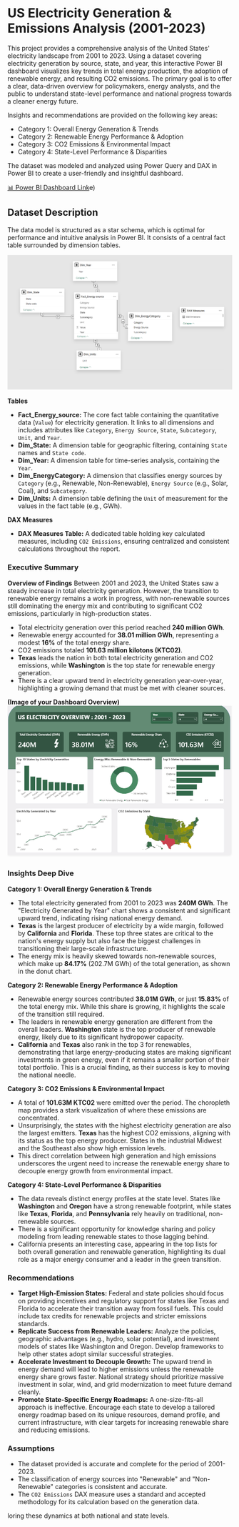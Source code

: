# US Electricity Generation & Emissions Analysis (2001-2023)

This project provides a comprehensive analysis of the United States' electricity landscape from 2001 to 2023. Using a dataset covering electricity generation by source, state, and year, this interactive Power BI dashboard visualizes key trends in total energy production, the adoption of renewable energy, and resulting CO2 emissions. The primary goal is to offer a clear, data-driven overview for policymakers, energy analysts, and the public to understand state-level performance and national progress towards a cleaner energy future.

Insights and recommendations are provided on the following key areas:

* Category 1: Overall Energy Generation & Trends
* Category 2: Renewable Energy Performance & Adoption
* Category 3: CO2 Emissions & Environmental Impact
* Category 4: State-Level Performance & Disparities

The dataset was modeled and analyzed using Power Query and DAX in Power BI to create a user-friendly and insightful dashboard.

[📊 Power BI Dashboard Link](https://app.powerbi.com/view?r=eyJrIjoiZjViYjA0YTUtOTA1Yi00ODU3LTgwN2ItNWQyZWMwYTVjNDAzIiwidCI6IjM0YzAxYWRhLTc5MDItNGQ2My04MjgyLThkYzRiZjhmNTUxZCJ9)e)

## Dataset Description

The data model is structured as a star schema, which is optimal for performance and intuitive analysis in Power BI. It consists of a central fact table surrounded by dimension tables.

![image](https://github.com/IssyyA/US-Electricity-Generation-Emissions-Analysis/blob/main/Screenshot%202025-08-25%20162143.png)

**Tables**
*   **Fact_Energy_source:** The core fact table containing the quantitative data (`Value`) for electricity generation. It links to all dimensions and includes attributes like `Category`, `Energy Source`, `State`, `Subcategory`, `Unit`, and `Year`.
*   **Dim_State:** A dimension table for geographic filtering, containing `State` names and `State code`.
*   **Dim_Year:** A dimension table for time-series analysis, containing the `Year`.
*   **Dim_EnergyCategory:** A dimension that classifies energy sources by `Category` (e.g., Renewable, Non-Renewable), `Energy Source` (e.g., Solar, Coal), and `Subcategory`.
*   **Dim_Units:** A dimension table defining the `Unit` of measurement for the values in the fact table (e.g., GWh).

**DAX Measures**
*   **DAX Measures Table:** A dedicated table holding key calculated measures, including `CO2 Emissions`, ensuring centralized and consistent calculations throughout the report.

### Executive Summary

**Overview of Findings**
Between 2001 and 2023, the United States saw a steady increase in total electricity generation. However, the transition to renewable energy remains a work in progress, with non-renewable sources still dominating the energy mix and contributing to significant CO2 emissions, particularly in high-production states.

*   Total electricity generation over this period reached **240 million GWh**.
*   Renewable energy accounted for **38.01 million GWh**, representing a modest **16%** of the total energy share.
*   CO2 emissions totaled **101.63 million kilotons (KTC02)**.
*   **Texas** leads the nation in both total electricity generation and CO2 emissions, while **Washington** is the top state for renewable energy generation.
*   There is a clear upward trend in electricity generation year-over-year, highlighting a growing demand that must be met with cleaner sources.

**(Image of your Dashboard Overview)**
![image](https://github.com/IssyyA/US-Electricity-Generation-Emissions-Analysis/blob/main/Screenshot%202025-08-25%20162101.png)

### Insights Deep Dive

**Category 1: Overall Energy Generation & Trends**
*   The total electricity generated from 2001 to 2023 was **240M GWh**. The "Electricity Generated by Year" chart shows a consistent and significant upward trend, indicating rising national energy demand.
*   **Texas** is the largest producer of electricity by a wide margin, followed by **California** and **Florida**. These top three states are critical to the nation's energy supply but also face the biggest challenges in transitioning their large-scale infrastructure.
*   The energy mix is heavily skewed towards non-renewable sources, which make up **84.17%** (202.7M GWh) of the total generation, as shown in the donut chart.

**Category 2: Renewable Energy Performance & Adoption**
*   Renewable energy sources contributed **38.01M GWh**, or just **15.83%** of the total energy mix. While this share is growing, it highlights the scale of the transition still required.
*   The leaders in renewable energy generation are different from the overall leaders. **Washington** state is the top producer of renewable energy, likely due to its significant hydropower capacity.
*   **California** and **Texas** also rank in the top 3 for renewables, demonstrating that large energy-producing states are making significant investments in green energy, even if it remains a smaller portion of their total portfolio. This is a crucial finding, as their success is key to moving the national needle.

**Category 3: CO2 Emissions & Environmental Impact**
*   A total of **101.63M KTC02** were emitted over the period. The choropleth map provides a stark visualization of where these emissions are concentrated.
*   Unsurprisingly, the states with the highest electricity generation are also the largest emitters. **Texas** has the highest CO2 emissions, aligning with its status as the top energy producer. States in the industrial Midwest and the Southeast also show high emission levels.
*   This direct correlation between high generation and high emissions underscores the urgent need to increase the renewable energy share to decouple energy growth from environmental impact.

**Category 4: State-Level Performance & Disparities**
*   The data reveals distinct energy profiles at the state level. States like **Washington** and **Oregon** have a strong renewable footprint, while states like **Texas**, **Florida**, and **Pennsylvania** rely heavily on traditional, non-renewable sources.
*   There is a significant opportunity for knowledge sharing and policy modeling from leading renewable states to those lagging behind.
*   California presents an interesting case, appearing in the top lists for both overall generation and renewable generation, highlighting its dual role as a major energy consumer and a leader in the green transition.

### Recommendations

*   **Target High-Emission States:** Federal and state policies should focus on providing incentives and regulatory support for states like Texas and Florida to accelerate their transition away from fossil fuels. This could include tax credits for renewable projects and stricter emissions standards.
*   **Replicate Success from Renewable Leaders:** Analyze the policies, geographic advantages (e.g., hydro, solar potential), and investment models of states like Washington and Oregon. Develop frameworks to help other states adopt similar successful strategies.
*   **Accelerate Investment to Decouple Growth:** The upward trend in energy demand will lead to higher emissions unless the renewable energy share grows faster. National strategy should prioritize massive investment in solar, wind, and grid modernization to meet future demand cleanly.
*   **Promote State-Specific Energy Roadmaps:** A one-size-fits-all approach is ineffective. Encourage each state to develop a tailored energy roadmap based on its unique resources, demand profile, and current infrastructure, with clear targets for increasing renewable share and reducing emissions.

### Assumptions

*   The dataset provided is accurate and complete for the period of 2001-2023.
*   The classification of energy sources into "Renewable" and "Non-Renewable" categories is consistent and accurate.
*   The `CO2 Emissions` DAX measure uses a standard and accepted methodology for its calculation based on the generation data.

loring these dynamics at both national and state levels.
